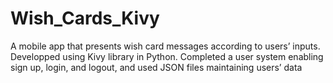 # Wish_Cards_Kivy
A mobile app that presents wish card messages according to users’ inputs.
Developped using Kivy library in Python.
Completed a user system enabling sign up, login, and logout, and used JSON files maintaining users’ data

